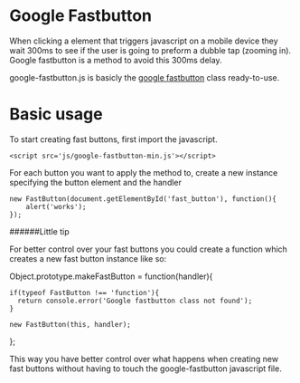 Google Fastbutton
=================

When clicking a element that triggers javascript on a mobile device they wait 300ms to 
see if the user is going to preform a dubble tap (zooming in). Google fastbutton is a method to avoid 
this 300ms delay.

google-fastbutton.js is basicly the [google fastbutton](https://developers.google.com/mobile/articles/fast_buttons) class ready-to-use.


Basic usage
===========

To start creating fast buttons, first import the javascript.

	<script src='js/google-fastbutton-min.js'></script>

For each button you want to apply the method to, create a new instance specifying the button element and the handler

	new FastButton(document.getElementById('fast_button'), function(){
		alert('works');
	});


######Little tip

For better control over your fast buttons you could create a function which
creates a new fast button instance like so:

  Object.prototype.makeFastButton = function(handler){

    if(typeof FastButton !== 'function'){
      return console.error('Google fastbutton class not found');
    }

    new FastButton(this, handler);

  };

This way you have better control over what happens when creating new fast buttons without having to 
touch the google-fastbutton javascript file.


